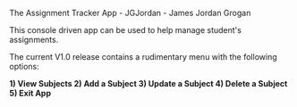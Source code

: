 The Assignment Tracker App - JGJordan - James Jordan Grogan

This console driven app can be used to help manage student's assignments.

The current V1.0 release contains a rudimentary menu with the following options:

**1) View Subjects
2) Add a Subject
3) Update a Subject
4) Delete a Subject
5) Exit App**
